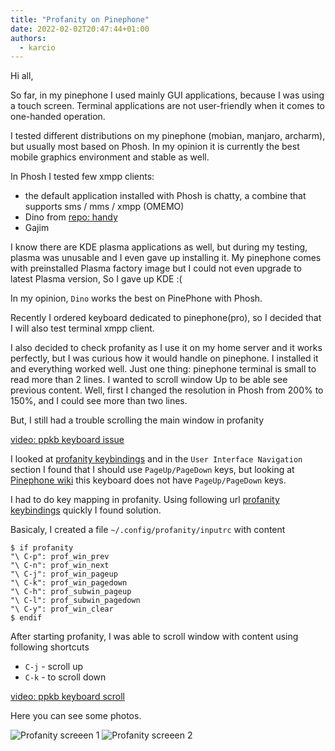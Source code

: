 ```yaml
---
title: "Profanity on Pinephone"
date: 2022-02-02T20:47:44+01:00
authors:
  - karcio
---
```


Hi all, 

So far, in my pinephone I used mainly GUI applications, because I was using a touch screen. Terminal applications are not user-friendly when it comes to one-handed operation.

I tested different distributions on my pinephone (mobian, manjaro, archarm), but usually most based on Phosh. In my opinion it is currently the best mobile graphics environment and stable as well. 

In Phosh I tested few xmpp clients:
- the default application installed with Phosh is chatty, a combine that supports sms / mms / xmpp (OMEMO)
- Dino from [repo: handy](https://github.com/dino/dino/tree/feature/handy)
- Gajim 

I know there are KDE plasma applications as well, but during my testing, plasma was unusable and I even gave up installing it. My pinephone comes with preinstalled Plasma factory image but I could not even upgrade to latest Plasma version, So I gave up KDE :(

In my opinion, `Dino` works the best on PinePhone with Phosh.

Recently I ordered keyboard dedicated to pinephone(pro), so I decided that I will also test terminal xmpp client. 

I also decided to check profanity as I use it on my home server and it works perfectly, but I was curious how it would handle on pinephone. I installed it and everything worked well. Just one thing: pinephone terminal is small to read more than 2 lines. I wanted to scroll window Up to be able see previous content. Well, first I changed the resolution in Phosh from 200% to 150%, and I could see more than two lines.

But, I still had a trouble scrolling the main window in profanity

[video: ppkb keyboard issue](https://kraut.zone/w/6jG9F41Z7nNUZLFdHE43cN)

I looked at [profanity keybindings](http://www.profanity.im/keybindings.html) and in the `User Interface Navigation` section I found that I should use `PageUp/PageDown` keys, but looking at [Pinephone wiki](https://wiki.pine64.org/wiki/PinePhone_(Pro)_Keyboard#Keyboard_layout) this keyboard does not have `PageUp/PageDown` keys.

I had to do key mapping in profanity. Using following url [profanity keybindings](http://www.profanity.im/keybindings.html) quickly I found solution.

Basicaly, I created a file ```~/.config/profanity/inputrc``` with content

```
$ if profanity
"\ C-p": prof_win_prev
"\ C-n": prof_win_next
"\ C-j": prof_win_pageup
"\ C-k": prof_win_pagedown
"\ C-h": prof_subwin_pageup
"\ C-l": prof_subwin_pagedown
"\ C-y": prof_win_clear
$ endif
```

After starting profanity, I was able to scroll window with content using following shortcuts
- `C-j` - scroll up
- `C-k` - to scroll down 

[video: ppkb keyboard scroll](https://kraut.zone/w/fA2LeeRRmonkHVB5d3NMYe)

Here you can see some photos. 

![Profanity screeen 1](/blog/img/profanity-on-pinephone-screen2.png)
![Profanity screeen 2](/blog/img/profanity-on-pinephone-screen2.png)

